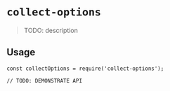 # `collect-options`

> TODO: description

## Usage

```
const collectOptions = require('collect-options');

// TODO: DEMONSTRATE API
```
